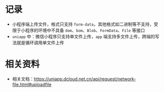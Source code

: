 # 记录

- 小程序端上传文件，格式只支持 `form-data`，其他格式如二进制等不支持，受限于小程序的环境中不具备 `dom`、`bom`、`Blob`、`FormData`、`File` 等接口
- `uniapp` 中：微信小程序只支持单文件上传，`app` 端支持多文件上传，跨端的写法就是循环调用单文件上传



# 相关资料

- 相关文档：https://uniapp.dcloud.net.cn/api/request/network-file.html#uploadfile